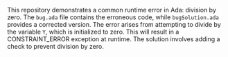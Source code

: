 This repository demonstrates a common runtime error in Ada: division by zero. The `bug.ada` file contains the erroneous code, while `bugSolution.ada` provides a corrected version.  The error arises from attempting to divide by the variable `Y`, which is initialized to zero. This will result in a CONSTRAINT_ERROR exception at runtime. The solution involves adding a check to prevent division by zero.